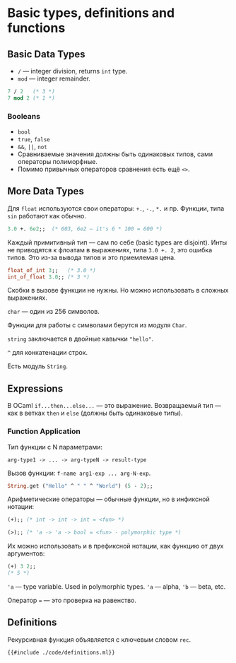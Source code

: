 # Basic types, definitions and functions

## Basic Data Types
- `/` — integer division, returns `int` type.
- `mod` — integer remainder.

```ocaml
7 / 2   (* 3 *)
7 mod 2 (* 1 *)
```

### Booleans
- `bool`
- `true`, `false`
- `&&`, `||`, `not`
- Сравниваемые значения должны быть одинаковых типов, сами операторы полиморфные.
- Помимо привычных операторов сравнения есть ещё `<>`.

## More Data Types
Для `float` используются свои операторы: `+.`, `-.`, `*.` и пр. Функции, типа `sin` работают как обычно.

```ocaml
3.0 +. 6e2;;  (* 603, 6e2 — it's 6 * 100 = 600 *)
```

Каждый примитивный тип — сам по себе (basic types are disjoint). Инты не приводятся к флоатам в выражениях, типа `3.0 +. 2`, это ошибка типов. Это из-за вывода типов и это приемлемая цена.

```ocaml
float_of_int 3;;   (* 3.0 *)
int_of_float 3.0;; (* 3 *)
```

Скобки в вызове функции не нужны. Но можно использовать в сложных выражениях.

`char` — один из 256 символов.

Функции для работы с символами берутся из модуля `Char`.

`string` заключается в двойные кавычки `"hello"`.

`^` для конкатенации строк.

Есть модуль `String`.

## Expressions
В OCaml `if...then...else...` — это выражение. Возвращаемый тип — как в ветках `then` и `else` (должны быть одинаковые типы).

### Function Application
Тип функции с N параметрами:

```
arg-type1 -> ... -> arg-typeN -> result-type
```

Вызов функции: `f-name arg1-exp ... arg-N-exp`.

```ocaml
String.get ("Hello" ^ " " ^ "World") (5 - 2);;
```

Арифметические операторы — обычные функции, но в инфиксной нотации:

```ocaml
(+);; (* int -> int -> int = <fun> *)

(>);; (* 'a -> 'a -> bool = <fun> - polymorphic type *)
```

Их можно использовать и в префиксной нотации, как функцию от двух аргументов:

```ocaml
(+) 3 2;;
(* 5 *)
```

`'a` — type variable. Used in polymorphic types. `'a` — alpha, `'b` — beta, etc.

Оператор `=` — это проверка на равенство.

## Definitions
Рекурсивная функция объявляется с ключевым словом `rec`.

```ocaml
{{#include ./code/definitions.ml}}
```

